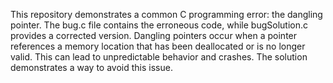 This repository demonstrates a common C programming error: the dangling pointer. The bug.c file contains the erroneous code, while bugSolution.c provides a corrected version.  Dangling pointers occur when a pointer references a memory location that has been deallocated or is no longer valid. This can lead to unpredictable behavior and crashes. The solution demonstrates a way to avoid this issue.